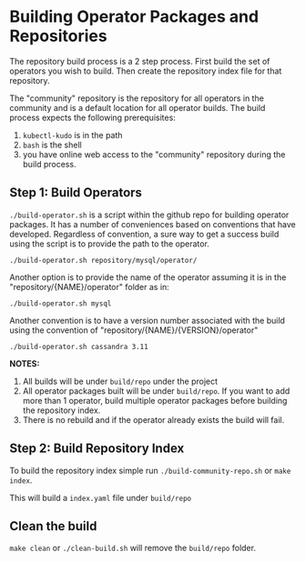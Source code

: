 # Building Operator Packages and Repositories

The repository build process is a 2 step process.  First build the set of operators you wish to build. Then create the repository index file for that repository.

The "community" repository is the repository for all operators in the community and is a default location for all operator builds. The build process expects the following prerequisites:

1. `kubectl-kudo` is in the path
2. `bash` is the shell
3. you have online web access to the "community" repository during the build process.

## Step 1: Build Operators

`./build-operator.sh` is a script within the github repo for building operator packages.  It has a number of conveniences based on conventions that have developed.  Regardless of convention, a sure way to get a success build using the script is to provide the path to the operator.

`./build-operator.sh repository/mysql/operator/`

Another option is to provide the name of the operator assuming it is in the "repository/{NAME}/operator" folder as in:

`./build-operator.sh mysql`

Another convention is to have a version number associated with the build using the convention of "repository/{NAME}/{VERSION}/operator"

`./build-operator.sh cassandra 3.11`

**NOTES:**
1. All builds will be under `build/repo` under the project
1. All operator packages built will be under `build/repo`.  If you want to add more than 1 operator, build multiple operator packages before building the repository index.
3. There is no rebuild and if the operator already exists the build will fail.

## Step 2: Build Repository Index

To build the repository index simple run `./build-community-repo.sh` or `make index`.

This will build a `index.yaml` file under `build/repo`

## Clean the build

`make clean` or `./clean-build.sh` will remove the `build/repo` folder.
